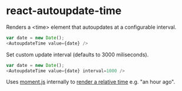 react-autoupdate-time
=====================

Renders a &lt;time> element that autoupdates at a configurable interval.

````javascript
var date = new Date();
<AutoupdateTime value={date} />
````

Set custom update interval (defaults to 3000 miliseconds).
````javascript
var date = new Date();
<AutoupdateTime value={date} interval=1000 />
````

Uses [moment.js](http://momentjs.com/) internally to [render a relative
time](http://momentjs.com/docs/#/displaying/fromnow/) e.g. "an hour ago".
